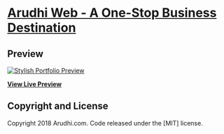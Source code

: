 # [Arudhi Web - A One-Stop Business Destination](https://riteshrc13.github.io)

## Preview

[![Stylish Portfolio Preview](https://riteshrc13.github.io/assets/img/header-img.png)](https://riteshrc13.github.io/riteshrc13.github.io/)

**[View Live Preview](https://riteshrc13.github.io/)**

## Copyright and License

Copyright 2018 Arudhi.com. Code released under the [MIT] license.
